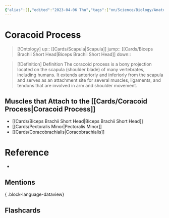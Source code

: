 ```yaml
---
{"alias":[],"edited":"2023-04-06 Thu","tags":["on/Science/Biology/Anatomy","Uni/OMT1"],"date created":"2023-04-03 Mon","dg-publish":true,"permalink":"/cards/coracoid-process/","dgPassFrontmatter":true}
---
```


# Coracoid Process

> [!Ontology]
> up:: [[Cards/Scapula\|Scapula]]
> jump:: [[Cards/Biceps Brachii Short Head\|Biceps Brachii Short Head]]
> down:: 

> [!Definition] Definition
> The coracoid process is a bony projection located on the scapula (shoulder blade) of many vertebrates, including humans. It extends anteriorly and inferiorly from the scapula and serves as an attachment site for several muscles, ligaments, and tendons that are involved in arm and shoulder movement.

## Muscles that Attach to the [[Cards/Coracoid Process\|Coracoid Process]]

- [[Cards/Biceps Brachii Short Head\|Biceps Brachii Short Head]]
- [[Cards/Pectoralis Minor\|Pectoralis Minor]]
- [[Cards/Coracobrachialis\|Coracobrachialis]]

# Reference

- 

## Mentions


{ .block-language-dataview}

## Flashcards